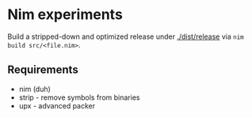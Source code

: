 # Nim experiments

Build a stripped-down and optimized release under [./dist/release](./dist/release) via `nim build src/<file.nim>`.


## Requirements

* nim (duh)
* strip - remove symbols from binaries
* upx - advanced packer